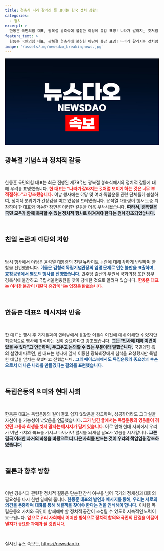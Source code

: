 ```yaml
---
title: 경축식 나라 갈라진 듯 보이는 한국 정치 상황!
categories:
  - 정치
excerpt: >
  한동훈 국민의힘 대표, 광복절 경축식에 불참한 야당에 유감 표명! 나라가 갈라지는 것처럼 보이게 해선 안된다던 그의 발언, 무엇을 의미할까? 독립운동의 정신을 되새기며 더 나은 미래를 다짐한 한 대표의 진솔한 메시지에 귀 기울여보세요!
feature_text: >
  한동훈 국민의힘 대표, 광복절 경축식에 불참한 야당에 유감 표명! 나라가 갈라지는 것처럼 보이게 해선 안된다던 그의 발언, 무엇을 의미할까? 독립운동의 정신을 되새기며 더 나은 미래를 다짐한 한 대표의 진솔한 메시지에 귀 기울여보세요!
image: '/assets/img/newsdao_breakingnews.jpg'
---
```


<p><img src="/assets/img/newsdao_breakingnews.jpg" alt="koreaapp 속보" /></p>

<h2 data-ke-size="size26">광복절 기념식과 정치적 갈등</h2>

<p data-ke-size="size16">&nbsp;</p>

<p>한동훈 국민의힘 대표는 최근 진행된 제79주년 광복절 경축식에서의 정치적 갈등에 대해 우려를 표명했습니다. <b><span style="color: #ee2323;">한 대표는 “나라가 갈라지는 것처럼 보이게 하는 것은 너무 부적절하다”고 강조했습니다.</span></b> 이날 행사에는 야당 및 여러 독립운동 관련 단체들이 불참하여, 정치적 분위기가 긴장감을 띠고 있음을 드러냈습니다. 윤석열 대통령이 행사 도중 퇴장하며 한 대표와 악수한 장면은 이러한 갈등을 더욱 부각시켰습니다. <b><span style="background-color: #21538527;">따라서, 광복절은 국민 모두가 함께 축하할 수 있는 정치적 행사로 여겨져야 한다는 점이 강조되었습니다.</span></b> </p>

<p data-ke-size="size16">&nbsp;</p>

<h2 data-ke-size="size26">친일 논란과 야당의 저항</h2>

<p data-ke-size="size16">&nbsp;</p>

<p>당시 행사에서 야당은 윤석열 대통령의 친일 뉴라이트 논란에 대해 강하게 반발하며 불참을 선언했습니다. <b><span style="color: #1a5490;">이들은 김형석 독립기념관장의 임명 문제로 인한 불만을 표출하며, 효창공원에서 별도의 행사를 진행했습니다.</span></b> 민주당 출신의 우원식 국회의장 또한 정부 경축식에 불참하고 국립서울현충원을 찾아 참배한 것으로 알려져 있습니다. <b><span style="color: #ee2323;">한동훈 대표는 이러한 불참이 대단히 유감이라는 입장을 밝혔습니다.</span></b> </p>

<p data-ke-size="size16">&nbsp;</p>

<h2 data-ke-size="size26">한동훈 대표의 메시지와 반응</h2>

<p data-ke-size="size16">&nbsp;</p>

<p>한 대표는 행사 후 기자들과의 인터뷰에서 불참한 이들의 이견에 대해 이해할 수 있지만 최종적으로 행사에 참석하는 것이 중요하다고 강조했습니다. <b><span style="background-color: #21538527;">그는 “인사에 대해 이견이 있을 수 있다”고 언급하며, 두고두고 논의할 수 있는 부분이라 말했습니다.</span></b> 국민의힘 측의 설명에 따르면, 한 대표는 행사에 앞서 이종찬 광복회장에게 참석을 요청했지만 특별한 대답을 얻지는 못했다고 전했습니다. <b><span style="color: #1a5490;">그의 페이스북에서도 독립운동의 중요성과 후손으로서 더 나은 나라를 만들겠다는 결의를 표현했습니다.</span></b></p>

<p data-ke-size="size16">&nbsp;</p>

<h2 data-ke-size="size26">독립운동의 의미와 현대 사회</h2>

<p data-ke-size="size16">&nbsp;</p>

<p>한동훈 대표는 독립운동의 길이 결코 쉽지 않았음을 강조하며, 성공하더라도 그 과실을 자신이 볼 가능성이 낮았음을 언급했습니다. <b><span style="color: #ee2323;">그가 남긴 글에서는 독립운동의 영웅들이 겪었던 고통과 희생을 잊지 말자는 메시지가 담겨 있습니다.</span></b> 이로 인해 현대 사회에서 우리가 어떤 가치와 목표를 가지고 나아가야 할지를 되새길 필요가 있음을 시사합니다. <b><span style="background-color: #21538527;">그는 결국 이러한 과거의 희생을 바탕으로 더 나은 사회를 만드는 것이 우리의 책임임을 강조하였습니다.</span></b></p>

<p data-ke-size="size16">&nbsp;</p>

<h2 data-ke-size="size26">결론과 향후 방향</h2>

<p data-ke-size="size16">&nbsp;</p>

<p>이번 경축식과 관련한 정치적 갈등은 단순한 참석 여부를 넘어 국가의 정체성과 대화의 필요성을 다시 한번 일깨워 줍니다. <b><span style="color: #1a5490;">한동훈 대표의 발언과 메시지를 통해, 우리는 서로의 의견을 존중하며 대화를 통해 해결책을 찾아야 한다는 점을 인식해야 합니다.</span></b> 이처럼 독립운동의 가치와 국민이 함께해야 할 정치적 공간이 조성될 수 있도록 지속적인 노력이 요구됩니다. <b><span style="color: #ee2323;">앞으로 우리 사회에서 어떠한 방식으로 정치적 합의와 국민의 단결을 이끌어낼지가 중요한 과제가 될 것입니다.</span></b> </p>

<p data-ke-size="size16">&nbsp;</p>
실시간 뉴스 속보는, <a href="https://newsdao.kr" rel="dofollow">https://newsdao.kr</a>


